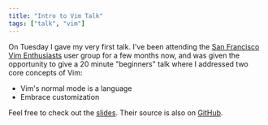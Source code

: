 ```yaml
---
title: "Intro to Vim Talk"
tags: ["talk", "vim"]
---
```


On Tuesday I gave my very first talk. I've been attending the [San Francisco Vim
Enthusiasts] user group for a few months now, and was given the opportunity to
give a 20 minute "beginners" talk where I addressed two core concepts of Vim:

- Vim's normal mode is a language
- Embrace customization

Feel free to check out the [slides]. Their source is also on [GitHub].

[san francisco vim enthusiasts]: https://groups.google.com/forum/#!forum/vimsf
[slides]: /talks/intro-to-vim
[github]: https://github.com/captbaritone/intro-to-vim
